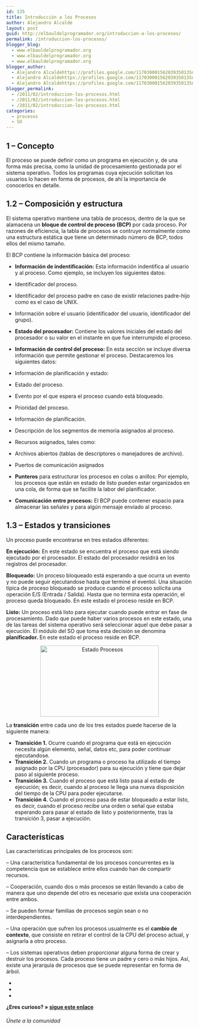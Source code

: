 ```yaml
---
id: 135
title: Introducción a los Procesos
author: Alejandro Alcalde
layout: post
guid: http://elbauldelprogramador.org/introduccion-a-los-procesos/
permalink: /introduccion-los-procesos/
blogger_blog:
  - www.elbauldelprogramador.org
  - www.elbauldelprogramador.org
  - www.elbauldelprogramador.org
blogger_author:
  - Alejandro Alcaldehttps://profiles.google.com/117030001562039350135noreply@blogger.com
  - Alejandro Alcaldehttps://profiles.google.com/117030001562039350135noreply@blogger.com
  - Alejandro Alcaldehttps://profiles.google.com/117030001562039350135noreply@blogger.com
blogger_permalink:
  - /2011/02/introduccion-los-procesos.html
  - /2011/02/introduccion-los-procesos.html
  - /2011/02/introduccion-los-procesos.html
categories:
  - procesos
  - SO
---
```

<div class="icoso">
</div>

<a name="concepto"></a>

## 1 &#8211; Concepto



El proceso se puede definir como un programa en ejecución y, de una forma más precisa, como la unidad de procesamiento gestionada por el sistema operativo. Todos los programas cuya ejecución solicitan los usuarios lo hacen en forma de procesos, de ahí la importancia de conocerlos en detalle.  
  
<!--more-->

<a name="compo"></a>

## 1.2 &#8211; Composición y estructura



El sistema operativo mantiene una tabla de procesos, dentro de la que se alamacena un **bloque de control de proceso (BCP)** por cada proceso. Por razones de eficiencia, la tabla de procesos se contruye normalmente como una estructura estática que tiene un determinado número de BCP, todos ellos del mismo tamaño.

El BCP contiene la información básica del proceso:



  * **Información de indentificación:** Esta información indentifica al usuario y al proceso. Como ejemplo, se incluyen los siguientes datos:
  * Identificador del proceso.
  * Identificador del proceso padre en caso de existir relaciones padre-hijo como es el caso de UNIX.
  * Información sobre el usuario (identificador del usuario, identificador del grupo).

  * **Estado del procesador:** Contiene los valores iniciales del estado del procesador o su valor en el instante en que fue interrumpido el proceso.
  * **Información de control del proceso:** En esta sección se incluye diversa información que permite gestionar el proceso. Destacaremos los siguientes datos:
  * Información de planificación y estado:
  * Estado del proceso.
  * Evento por el que espera el proceso cuando está bloqueado.
  * Prioridad del proceso.
  * Información de planificación.

  * Descripción de los segmentos de memoria asignados al proceso.
  * Recursos asignados, tales como:
  * Archivos abiertos (tablas de descriptores o manejadores de archivo).
  * Puertos de comunicación asignados

  * **Punteros** para estructurar los procesos en colas o anillos: Por ejemplo, los procesos que están en estado de listo pueden estar organizados en una cola, de forma que se facilite la labor del planificador.
  * **Comunicación entre procesos:** El BCP puede contener espacio para almacenar las señales y para algún mensaje enviado al proceso.

<a name="estados"></a>

## 1.3 &#8211; Estados y transiciones



Un proceso puede encontrarse en tres estados diferentes:

**En ejecución:** En este estado se encuentra el proceso que está siendo ejecutado por el procesador. El estado del procesador residirá en los registros del procesador.

**Bloqueado:** Un proceso bloqueado está esperando a que ocurra un evento y no puede seguir ejecutandose hasta que termine el eventol. Una situación típica de proceso bloqueado se produce cuando el proceso solicita una operación E/S (Entrada / Salida). Hasta que no termina esta operación, el proceso queda bloqueado. En este estado el proceso reside en BCP.

**Listo:** Un proceso está listo para ejecutar cuando puede entrar en fase de procesamiento. Dado que puede haber varios procesos en este estado, una de las tareas del sistema operativo será seleccionar aquel que debe pasar a ejecución. El módulo del SO que toma esta decisión se denomina **planificador.** En este estado el proceso reside en BCP.

<div class="separator" style="clear: both; text-align: center;">
  <a href="http://4.bp.blogspot.com/-BOayf2Lle4g/TVg7VxeOZII/AAAAAAAAAW0/O6u9ZEGonWg/s1600/estados.png" imageanchor="1" style="margin-left:1em; margin-right:1em"><img alt="Estado Procesos" title="Estado de los procesos" border="0" height="192" width="320" src="http://4.bp.blogspot.com/-BOayf2Lle4g/TVg7VxeOZII/AAAAAAAAAW0/O6u9ZEGonWg/s320/estados.png" /></a>
</div>

La **transición** entre cada uno de los tres estados puede hacerse de la siguiente manera:

  * **Transición 1.** Ocurre cuando el programa que está en ejecución necesita algún elemento, señal, datos etc, para poder continuar ejecutandose.
  * **Transición 2.** Cuando un programa o proceso ha utilizado el tiempo asignado por la CPU (procesador) para su ejecución y tiene que dejar paso al siguiente proceso.
  * **Transición 3.** Cuando el proceso que está listo pasa al estado de ejecución; es decir, cuando al proceso le llega una nueva disposición del tiempo de la CPU para poder ejecutarse.
  * **Transición 4.** Cuando el proceso pasa de estar bloqueado a estar listo, es decir, cuando el proceso recibe una orden o señal que estaba esperando para pasar al estado de listo y posteriormente, tras la transición 3, pasar a ejecución.

<a name="carac"></a>

## Características



Las características principales de los procesos son:

&#8211; Una característica fundamental de los procesos concurrentes es la competencia que se establece entre ellos cuando han de compartir recursos.

&#8211; Cooperación, cuando dos o más procesos se están llevando a cabo de manera que uno depende del otro es necesario que exista una cooperación entre ambos.

&#8211; Se pueden formar familias de procesos según sean o no interdependientes.

&#8211; Una operación que sufren los procesos usualmente es el **cambio de contexto**, que consiste en retirar el control de la CPU del proceso actual, y asignarla a otro proceso.

&#8211; Los sistemas operativos deben proporcionar alguna forma de crear y destruir los procesos. Cada proceso tiene un padre y cero o más hijos. Así, existe una jerarquía de procesos que se puede representar en forma de árbol.

<div class="sharedaddy">
  <div class="sd-content">
    <ul>
      <li>
        <a class="hastip" rel="nofollow" href="http://twitter.com/home?status=Introducción a los Procesos+http://elbauldelprogramador.com/introduccion-los-procesos/+V%C3%ADa+%40elbaulp" onclick="javascript:window.open(this.href, '', 'menubar=no,toolbar=no,resizable=yes,scrollbars=yes,height=600,width=600');return false;" title="Compartir en Twitter" target="_blank"><span class="iconbox-title"><i class="icon-twitter icon-2x"></i></span></a>
      </li>
      <li>
        <a class="hastip" rel="nofollow" href="http://www.facebook.com/sharer.php?u=http://elbauldelprogramador.com/introduccion-los-procesos/&t=Introducción a los Procesos+http://elbauldelprogramador.com/introduccion-los-procesos/+V%C3%ADa+%40elbaulp" onclick="javascript:window.open(this.href, '', 'menubar=no,toolbar=no,resizable=yes,scrollbars=yes,height=600,width=600');return false;" title="Compartir en Facebook" target="_blank"><span class="iconbox-title"><i class="icon-facebook icon-2x"></i></span></a>
      </li>
      <li>
        <a class="hastip" rel="nofollow" href="https://plus.google.com/share?url=Introducción a los Procesos+http://elbauldelprogramador.com/introduccion-los-procesos/+V%C3%ADa+%40elbaulp" onclick="javascript:window.open(this.href, '', 'menubar=no,toolbar=no,resizable=yes,scrollbars=yes,height=600,width=600');return false;" title="Compartir en G+" target="_blank"><span class="iconbox-title"><i class="icon-google-plus icon-2x"></i></span></a>
      </li>
    </ul>
  </div>
</div>

<span id="socialbottom" class="highlight style-2">

<p>
  <strong>¿Eres curioso? » <a onclick="javascript:_gaq.push(['_trackEvent','random','click-random']);" href="/index.php?random=1">sigue este enlace</a></strong>
</p>

<h6>
  Únete a la comunidad
</h6>

<div class="iconsc hastip" title="2240 seguidores">
  <a href="http://twitter.com/elbaulp" target="_blank"><i class="icon-twitter"></i></a>
</div>

<div class="iconsc hastip" title="2452 fans">
  <a href="http://facebook.com/elbauldelprogramador" target="_blank"><i class="icon-facebook"></i></a>
</div>

<div class="iconsc hastip" title="0 +1s">
  <a href="http://plus.google.com/+Elbauldelprogramador" target="_blank"><i class="icon-google-plus"></i></a>
</div>

<div class="iconsc hastip" title="Repositorios">
  <a href="http://github.com/algui91" target="_blank"><i class="icon-github"></i></a>
</div>

<div class="iconsc hastip" title="Feed RSS">
  <a href="http://elbauldelprogramador.com/feed" target="_blank"><i class="icon-rss"></i></a>
</div></span>